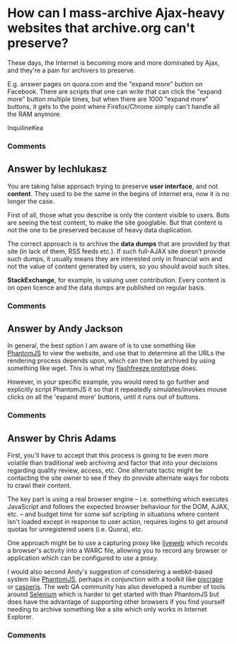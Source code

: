 How can I mass-archive Ajax-heavy websites that archive.org can't preserve?
=====================
These days, the Internet is becoming more and more dominated by Ajax,
and they're a pain for archivers to preserve.

E.g. answer pages on quora.com and the "expand more" button on Facebook.
There are scripts that one can write that can click the "expand more"
button multiple times, but when there are 1000 "expand more" buttons, it
gets to the point where Firefox/Chrome simply can't handle all the RAM
anymore.

InquilineKea

### Comments ###


Answer by lechlukasz
----------------
You are taking false approach trying to preserve **user interface**, and
not **content**. They used to be the same in the begins of internet era,
now it is no longer the case.

First of all, those what you describe is only the content visible to
users. Bots are seeing the test content, to make the site googlable. But
that content is not the one to be preserved because of heavy data
duplication.

The correct approach is to archive the **data dumps** that are provided
by that site (in lack of them, RSS feeds etc.). If such full-AJAX site
doesn't provide such dumps, it usually means they are interested only in
financial win and not the value of content generated by users, so you
should avoid such sites.

**StackExchange**, for example, is valuing user contribution. Every
content is on open licence and the data dumps are published on regular
basis.

### Comments ###

Answer by Andy Jackson
----------------
In general, the best option I am aware of is to use something like
[PhantomJS](http://phantomjs.org/) to view the website, and use that to
determine all the URLs the rendering process depends upon, which can
then be archived by using something like wget. This is what my
[flashfreeze prototype](https://github.com/ukwa/flashfreeze) does.

However, in your specific example, you would need to go further and
explicitly script PhantomJS it so that it repeatedly simulates/invokes
mouse clicks on all the 'expand more' buttons, until it runs out of
buttons.

### Comments ###

Answer by Chris Adams
----------------
First, you'll have to accept that this process is going to be even more
volatile than traditional web archiving and factor that into your
decisions regarding quality review, access, etc. One alternate tactic
might be contacting the site owner to see if they do provide alternate
ways for robots to crawl their content.

The key part is using a real browser engine – i.e. something which
executes JavaScript and follows the expected browser behaviour for the
DOM, AJAX, etc. – and budget time for some sof scripting in situations
where content isn't loaded except in response to user action, requires
logins to get around quotas for unregistered users (i.e. Quora), etc.

One approach might be to use a capturing proxy like
[liveweb](https://github.com/internetarchive/liveweb) which records a
browser's activity into a WARC file, allowing you to record any browser
or application which can be configured to use a proxy.

I would also second Andy's suggestion of considering a webkit-based
system like [PhantomJS](http://www.phantomjs.org), perhaps in
conjunction with a toolkit like
[pjscrape](http://nrabinowitz.github.com/pjscrape/) or
[casperjs](http://casperjs.org/). The web QA community has also
developed a number of tools around [Selenium](http://seleniumhq.org/)
which is harder to get started with than PhantomJS but does have the
advantage of supporting other browsers if you find yourself needing to
archive something like a site which only works in Internet Explorer.

### Comments ###

